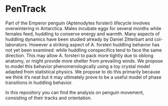# PenTrack

Part of the Emperor penguin (Aptenodytes forsteri) lifecycle involves overwintering in Antarctica. Males incubate eggs for several months while females feed, huddling to conserve energy and warmth. Many aspects of huddling dynamics have been studied already by Daniel Zitterbart and col- laborators. However a striking aspect of A. forsteri huddling behavior has not yet been examined: while huddling conspecifics tend to face the same direction. This may allow A. forsteri to pack more tightly due to oblong anatomy, or might provide more shelter from prevailing winds. We propose to model this behavior phenomenologically using a toy crystal model adapted from statistical physics. We propose to do this primarily because we think it’s neat but it may ultimately prove to be a useful model of phase transitions in huddling behavior. 

In this repository you can find the analysis on penguin movement, consisting of their tracks and orientation. 
